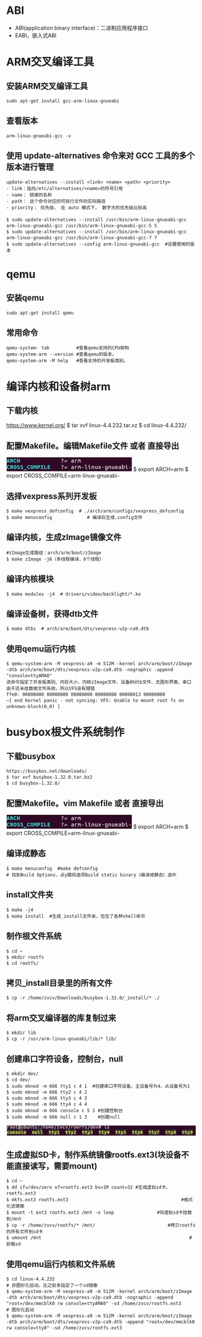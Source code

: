 # ABI
- ABI(application binary interface)：二进制应用程序接口
- EABI，嵌入式ABI

# ARM交叉编译工具
## 安装ARM交叉编译工具
	sudo apt-get install gcc-arm-linux-gnueabi

## 查看版本
	arm-linux-gnueabi-gcc -v 

## 使用 update-alternatives 命令来对 GCC 工具的多个版本进行管理
```
update-alternatives --install <link> <name> <path> <priority>
- link：指向/etc/alternatives/<name>的符号引用
- name： 链接的名称
- path： 这个命令对应的可执行文件的实际路径
- priority： 优先级， 在 auto 模式下， 数字大的优先级比较高

$ sudo update-alternatives --install /usr/bin/arm-linux-gnueabi-gcc arm-linux-gnueabi-gcc /usr/bin/arm-linux-gnueabi-gcc-5 5
$ sudo update-alternatives --install /usr/bin/arm-linux-gnueabi-gcc arm-linux-gnueabi-gcc /usr/bin/arm-linux-gnueabi-gcc-7 7
$ sudo update-alternatives --config arm-linux-gnueabi-gcc  #设置使用的版本
```
# qemu
## 安装qemu
	sudo apt-get install qemu

## 常用命令
	qemu-system- tab          #查看qemu支持的CPU架构
	qemu-system-arm --version #查看qemu的版本。
	qemu-system-arm -M help   #查看支持的开发板类别。

# 编译内核和设备树arm
## 下载内核
https://www.kernel.org/
$ tar xvf linux-4.4.232.tar.xz
$ cd linux-4.4.232/

## 配置Makefile。编辑Makefile文件 或者 直接导出
![](../../photo/paste-137c8e103ad3dfa511fa1ff0e92fd71fd0752155.jpg)
	$ export ARCH=arm
	$ export CROSS_COMPILE=arm-linux-gnueabi-

## 选择vexpress系列开发板
	$ make vexpress_defconfig  # ./arch/arm/configs/vexpress_defconfig
	$ make menuconfig             # 编译后生成.config文件

## 编译内核，生成zImage镜像文件
	#zImage生成路径：arch/arm/boot/zImage
	$ make zImage -j6（多线程编译，6个线程）

## 编译内核模块
	$ make modules -j4  # drivers/video/backlight/*.ko

## 编译设备树，获得dtb文件
	$ make dtbs  # arch/arm/boot/dts/vexpress-v2p-ca9.dtb

## 使用qemu运行内核
	$ qemu-system-arm -M vexpress-a9 -m 512M -kernel arch/arm/boot/zImage -dtb arch/arm/boot/dts/vexpress-v2p-ca9.dtb -nographic -append "console=ttyAMA0"
	该命令指定了开发板类别、内存大小、内核zImage文件、设备树dtb文件、无图形界面、串口
	由于还未挂载根文件系统，所以VFS会有报错
	ffe0: 00000000 00000000 00000000 00000000 00000013 00000000
	—[ end Kernel panic - not syncing: VFS: Unable to mount root fs on unknown-block(0,0) ]
	
# busybox根文件系统制作
## 下载busybox
	https://busybox.net/downloads/
	$ tar xvf busybox-1.32.0.tar.bz2
	$ cd busybox-1.32.0/

## 配置Makefile。vim Makefile 或者 直接导出
![](../../photo/paste-137c8e103ad3dfa511fa1ff0e92fd71fd0752155.jpg)
	$ export ARCH=arm
	$ export CROSS_COMPILE=arm-linux-gnueabi-

## 编译成静态
	$ make menuconfig  #make defconfig
	# 找到Build Options，点y键将选项Build static binary（编译成静态）选中

## install文件夹
	$ make -j4
	$ make install  #生成_install文件夹，包含了各种shell命令

## 制作根文件系统
	$ cd ~  
	$ mkdir rootfs
	$ cd rootfs/

## 拷贝_install目录里的所有文件
	$ cp -r /home/zvcv/Downloads/busybox-1.32.0/_install/* ./  

## 将arm交叉编译器的库复制过来
	$ mkdir lib
	$ cp -r /usr/arm-linux-gnueabi/lib/* lib/  

## 创建串口字符设备，控制台，null
	$ mkdir dev/
	$ cd dev/
	$ sudo mknod -m 666 tty1 c 4 1  #创建串口字符设备，主设备号为4，从设备号为1
	$ sudo mknod -m 666 tty2 c 4 2
	$ sudo mknod -m 666 tty3 c 4 3
	$ sudo mknod -m 666 tty4 c 4 4
	$ sudo mknod -m 666 console c 5 1 #创建控制台
	$ sudo mknod -m 666 null c 1 3    #创建null
![](../../photo/paste-21fd2549b29d3a68f6d1187002abcc3f0098fa72.jpg)

## 生成虚拟SD卡，制作系统镜像rootfs.ext3(块设备不能直接读写，需要mount)
	$ cd ~
	$ dd if=/dev/zero of=rootfs.ext3 bs=1M count=32 #生成虚拟sd卡，rootfs.ext3
	$ mkfs.ext3 rootfs.ext3                                          #格式化该镜像
	$ mount -t ext3 rootfs.ext3 /mnt -o loop                #将虚拟sd卡挂载到/mnt
	$ cp -r /home/zvcv/rootfs/* /mnt/                           #拷贝rootfs的所有文件到sd卡
	$ umount /mnt                                                       #卸载sd

## 使用qemu运行内核和文件系统
	$ cd linux-4.4.232
	# 非图形化启动，比之前多指定了一个sd镜像
	$ qemu-system-arm -M vexpress-a9 -m 512M -kernel arch/arm/boot/zImage -dtb arch/arm/boot/dts/vexpress-v2p-ca9.dtb -nographic -append "root=/dev/mmcblk0 rw console=ttyAMA0" -sd /home/zvcv/rootfs.ext3
	# 图形化启动
	$ qemu-system-arm -M vexpress-a9 -m 512M -kernel arch/arm/boot/zImage -dtb arch/arm/boot/dts/vexpress-v2p-ca9.dtb -append "root=/dev/mmcblk0 rw console=tty0" -sd /home/zvcv/rootfs.ext3



